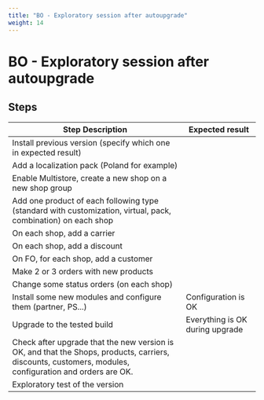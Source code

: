 ```yaml
---
title: "BO - Exploratory session after autoupgrade"
weight: 14
---
```


# BO - Exploratory session after autoupgrade
## Steps
| Step Description | Expected result |
| ----- | ----- |
| Install previous version (specify which one in expected result) |  |
| Add a localization pack (Poland for example) |  |
| Enable Multistore, create a new shop on a new shop group |  |
| Add one product of each following type (standard with customization, virtual, pack, combination) on each shop |  |
| On each shop, add a carrier |  |
| On each shop, add a discount |  |
| On FO, for each shop, add a customer |  |
| Make 2 or 3 orders with new products |  |
| Change some status orders (on each shop) |  |
| Install some new modules and configure them (partner, PS...) | Configuration is OK |
| Upgrade to the tested build | Everything is OK during upgrade |
| Check after upgrade that the new version is OK, and that the Shops, products, carriers, discounts, customers, modules, configuration and orders are OK. |  |
| Exploratory test of the version |  |
